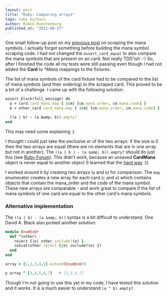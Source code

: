 ```yaml
---
layout: post
title: "Ruby: Comparing arrays"
tags: ruby mychain
author: Robin Roestenburg
published_at: "2011-08-27"
---
```

One small follow-up post on my [previous post](http://www.tamingthemindmonkey.com/scraping-mana-symbols) on scraping the mana symbols. I actually forgot something before building the mana symbol scraping code. I had not changed the `assert_card_equal` to also compare the mana symbols that are present on an card. Not really TDD'ish :-) So, after I finished the code all my tests were still passing even though I had not added the **Card** to **Mana* mappings to the fixtures.

The list of mana symbols of the card fixture had to be compared to the list of mana symbols (and their ordering) to the scraped card. This proved to be a bit of a challenge. I came up with the following solution:

~~~ ruby
assert_block(full_message) do
  a = card.card_mana.map { |cm| [cm.mana_order, cm.mana.code] }
  b = other_card.card_mana.map { |cm| [cm.mana_order, cm.mana.code] }

  ((a | b) - (a &amp; b)).empty?
end
~~~

This may need some explaining :)

I thought I could just take the *exclusive or* of the two arrays: if the size is 0 then the two arrays are equal (there are no elements that are in one array but not in another). The `((a | b ) - (a &amp; b)).empty?` should do just this (see [Ruby-Forum](http://www.ruby-forum.com/topic/168040)). This didn't work, because an unsaved **CardMana** object is never equal to another object (I learned that the [hard way](http://www.tamingthemindmonkey.com/do-not-override-the-method-of-activerecordbas) :)).

I worked around it by creating two arrays (`a` and `b`) for comparison. The `map` enumerator creates a new array for each card (`c` and `o`) which contains objects that contain the mana_order and the code of the mana symbol. These new arrays are comparable - and work great to compare if the list of mana symbols of one card are equal to the other card's mana symbols.

### Alternative implementation
The `((a | b) - (a &amp; b))` syntax is a bit difficult to understand. One David A. Black also posted another solution:

~~~ ruby
module EnumExOr
  def ^(other)
    reject {|e| other.include?(e) }.
    concat(other.reject {|e| include?(e) })
  end
end

array = [1,2,3,4,5].extend(EnumExOr)

p array ^ [3,4,5,6,7]   # [1,2,6,7]
~~~

Though I'm not going to use this yet in my code, I have tested this solution and it works. It is a much easier to understand `(a ^ b).empty?`.
